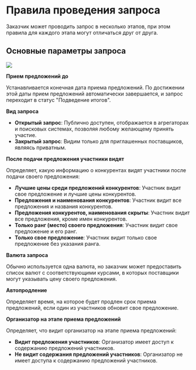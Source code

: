 # Правила проведения запроса

Заказчик может проводить запрос в несколько этапов, при этом правила для каждого этапа могут отличаться друг от друга.

## Основные параметры запроса

![](https://bidzaar-supplier.notion.site/image/https%3A%2F%2Fs3-us-west-2.amazonaws.com%2Fsecure.notion-static.com%2F70ef0744-0abf-4ecf-b527-a819064a87d2%2FUntitled.png?table=block&id=9c3f0f6e-5fbf-4455-857b-01a6599eb945&spaceId=6542f31d-51e4-425c-b0bb-828a2a38bca9&width=660&userId=&cache=v2)

**Прием предложений до**

Устанавливается конечная дата приема предложений. По достижении этой даты прием предложений автоматически завершается, и запрос переходит в статус "Подведение итогов".

**Вид запроса**

- **Открытый запрос**: Публично доступен, отображается в агрегаторах и поисковых системах, позволяя любому желающему принять участие.
- **Закрытый запрос**: Видим только для приглашенных поставщиков, являясь приватным.

**После подачи предложения участники видят**

Определяет, какую информацию о конкурентах видят участники после подачи своего предложения:

- **Лучшие цены среди предложений конкурентов**: Участник видит свое предложение и лучшие цены конкурентов.
- **Предложения и наименования конкурентов**: Участник видит все предложения и названия конкурентов.
- **Предложения конкурентов, наименования скрыты**: Участник видит все предложения, кроме имен конкурентов.
- **Только ранг (место) своего предложения**: Участник видит свое предложение и его ранг.
- **Только свое предложение**: Участник видит только свое предложение без указания ранга.

**Валюта запроса**

Обычно используется одна валюта, но заказчик может предоставить список валют с соответствующими курсами, в которых поставщики могут указывать цену своего предложения.

**Автопродление**

Определяет время, на которое будет продлен срок приема предложений, если один из участников обновит свое предложение.

**Организатор на этапе приема предложений**

Определяет, что видит организатор на этапе приема предложений:

- **Видит предложения участников**: Организатор имеет доступ к содержанию предложений участников.
- **Не видит содержания предложений участников**: Организатор не имеет доступа к содержанию предложений участников.
